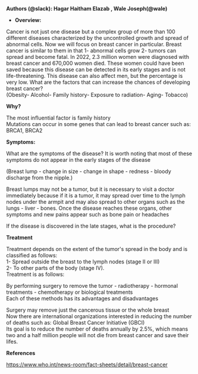**Authors (@slack): Hagar Haitham Elazab , Wale Joseph(@wale)**

- **Overview:**


Cancer is not just one disease but a complex group of more than 100 different diseases characterized by the uncontrolled growth and spread of abnormal cells. Now we will focus on breast cancer in particular. Breast cancer is similar to them in that 1- abnormal cells grow 2- tumors can spread and become fatal. In 2022, 2.3 million women were diagnosed with breast cancer and 670,000 women died. These women could have been saved because this disease can be detected in its early stages and is not life-threatening. This disease can also affect men, but the percentage is very low. What are the factors that can increase the chances of developing breast cancer?  
(Obesity- Alcohol- Family history- Exposure to radiation- Aging- Tobacco)


**Why?**


The most influential factor is family history  
Mutations can occur in some genes that can lead to breast cancer such as: BRCA1, BRCA2


**Symptoms:**


What are the symptoms of the disease? It is worth noting that most of these symptoms do not appear in the early stages of the disease

(Breast lump \- change in size \- change in shape \- redness \- bloody discharge from the nipple.)

Breast lumps may not be a tumor, but it is necessary to visit a doctor immediately because if it is a tumor, it may spread over time to the lymph nodes under the armpit and may also spread to other organs such as the lungs \- liver \- bones. Once the disease reaches these organs, other symptoms and new pains appear such as bone pain or headaches

If the disease is discovered in the late stages, what is the procedure?


**Treatment**


Treatment depends on the extent of the tumor's spread in the body and is classified as follows:  
1- Spread outside the breast to the lymph nodes (stage II or III)  
2- To other parts of the body (stage IV).  
Treatment is as follows:

By performing surgery to remove the tumor \- radiotherapy \- hormonal treatments \- chemotherapy or biological treatments  
Each of these methods has its advantages and disadvantages

Surgery may remove just the cancerous tissue or the whole breast  
Now there are international organizations interested in reducing the number of deaths such as: Global Breast Cancer Initiative (GBCI)  
Its goal is to reduce the number of deaths annually by 2.5%, which means two and a half million people will not die from breast cancer and save their lifes.

 **References**


https://www.who.int/news-room/fact-sheets/detail/breast-cancer
